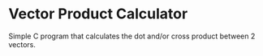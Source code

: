 # Vector Product Calculator
Simple C program that calculates the dot and/or cross product between 2 vectors.
